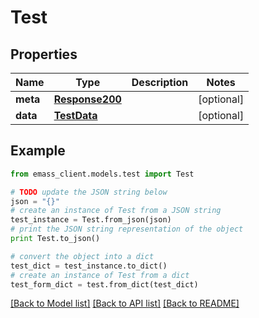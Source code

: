 # Test


## Properties
Name | Type | Description | Notes
------------ | ------------- | ------------- | -------------
**meta** | [**Response200**](Response200.md) |  | [optional] 
**data** | [**TestData**](TestData.md) |  | [optional] 

## Example

```python
from emass_client.models.test import Test

# TODO update the JSON string below
json = "{}"
# create an instance of Test from a JSON string
test_instance = Test.from_json(json)
# print the JSON string representation of the object
print Test.to_json()

# convert the object into a dict
test_dict = test_instance.to_dict()
# create an instance of Test from a dict
test_form_dict = test.from_dict(test_dict)
```
[[Back to Model list]](../README.md#documentation-for-models) [[Back to API list]](../README.md#documentation-for-api-endpoints) [[Back to README]](../README.md)


